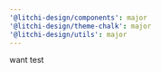 ```yaml
---
'@litchi-design/components': major
'@litchi-design/theme-chalk': major
'@litchi-design/utils': major
---
```


want test
